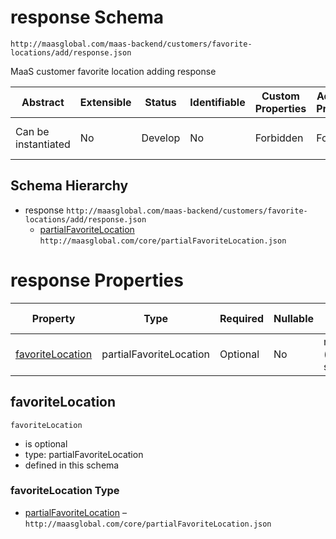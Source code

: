 # response Schema

```
http://maasglobal.com/maas-backend/customers/favorite-locations/add/response.json
```

MaaS customer favorite location adding response

| Abstract            | Extensible | Status  | Identifiable | Custom Properties | Additional Properties | Defined In                                                                   |
| ------------------- | ---------- | ------- | ------------ | ----------------- | --------------------- | ---------------------------------------------------------------------------- |
| Can be instantiated | No         | Develop | No           | Forbidden         | Forbidden             | [maas-backend/customers/favorite-locations/add/response.json](response.json) |

## Schema Hierarchy

- response `http://maasglobal.com/maas-backend/customers/favorite-locations/add/response.json`
  - [partialFavoriteLocation](../../../../core/partialFavoriteLocation.md)
    `http://maasglobal.com/core/partialFavoriteLocation.json`

# response Properties

| Property                              | Type                    | Required | Nullable | Defined by             |
| ------------------------------------- | ----------------------- | -------- | -------- | ---------------------- |
| [favoriteLocation](#favoritelocation) | partialFavoriteLocation | Optional | No       | response (this schema) |

## favoriteLocation

`favoriteLocation`

- is optional
- type: partialFavoriteLocation
- defined in this schema

### favoriteLocation Type

- [partialFavoriteLocation](../../../../core/partialFavoriteLocation.md) –
  `http://maasglobal.com/core/partialFavoriteLocation.json`
